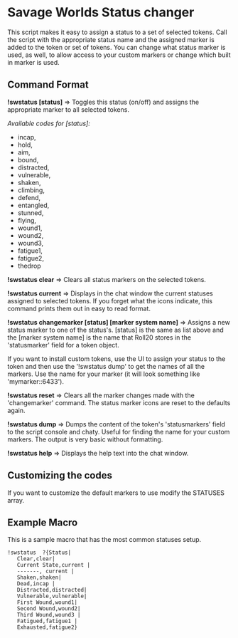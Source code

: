 # Savage Worlds Status changer

This script makes it easy to assign a status to a set of selected tokens.  Call the script with the appropriate status name and the assigned marker is added to the token or set of tokens.  You can change what status marker is used, as well, to allow access to your custom markers or change which built in marker is used.

## Command Format

__!swstatus [status]__ =>
Toggles this status (on/off) and assigns the appropriate marker to all selected tokens.

*Available codes for [status]:*

- incap,           
- hold,            
- aim,             
- bound,           
- distracted,      
- vulnerable,      
- shaken,          
- climbing,        
- defend,          
- entangled,       
- stunned,         
- flying,          
- wound1,  
- wound2,
- wound3,
- fatigue1,
- fatigue2,
- thedrop

__!swstatus clear__ =>
Clears all status markers on the selected tokens.

__!swstatus current__ =>
Displays in the chat window the current statuses assigned to selected tokens.  If you forget what the icons indicate, this command prints them out in easy to read format.

__!swstatus changemarker [status] [marker system name]__ =>
Assigns a new status marker to one of the status's.  [status] is the same as list above and the [marker system name] is the name that Roll20 stores in the 'statusmarker' field for a token object.  

If you want to install custom tokens, use the UI to assign your status to the token and then use the '!swstatus dump' to get the names of all the markers.  Use the name for your marker (it will look something like 'mymarker::6433').

__!swstatus reset__ =>
Clears all the marker changes made with the 'changemarker' command. The status marker icons are reset to the defaults again.

__!swstatus dump__ =>
Dumps the content of the token's 'statusmarkers' field to the script console and chaty.  Useful for finding the name for your custom markers.  The output is very basic without formatting.

__!swstatus help__ =>
Displays the help text into the chat window.  

## Customizing the codes
If you want to customize the default markers to use modify the STATUSES array.

## Example Macro
This is a sample macro that has the most common statuses setup.  

```
!swstatus  ?{Status|
   Clear,clear|
   Current State,current |
   -------, current |
   Shaken,shaken|
   Dead,incap |
   Distracted,distracted|
   Vulnerable,vulnerable|
   First Wound,wound1|
   Second Wound,wound2|
   Third Wound,wound3 |
   Fatigued,fatigue1 |
   Exhausted,fatigue2}
```
